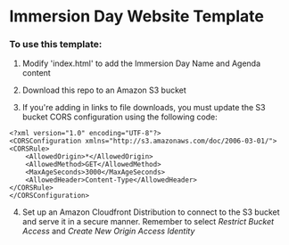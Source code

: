 # Immersion Day Website Template

### To use this template:
1. Modify 'index.html' to add the Immersion Day Name and Agenda content 

2. Download this repo to an Amazon S3 bucket

3. If you're adding in links to file downloads, you must update the S3 bucket CORS configuration using the following code:
```
<?xml version="1.0" encoding="UTF-8"?>
<CORSConfiguration xmlns="http://s3.amazonaws.com/doc/2006-03-01/">
<CORSRule>
    <AllowedOrigin>*</AllowedOrigin>
    <AllowedMethod>GET</AllowedMethod>
    <MaxAgeSeconds>3000</MaxAgeSeconds>
    <AllowedHeader>Content-Type</AllowedHeader>
</CORSRule>
</CORSConfiguration>
```

4. Set up an Amazon Cloudfront Distribution to connect to the S3 bucket and serve it in a secure manner. Remember to select *Restrict Bucket Access* and *Create New Origin Access Identity*
